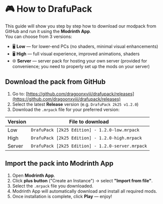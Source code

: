 # 🎮 How to **DrafuPack**

This guide will show you step by step how to download our modpack from GitHub and run it using the **Modrinth App**.  
You can choose from 3 versions:

- 🖥️ **Low** — for lower-end PCs (no shaders, minimal visual enhancements)
- 🖥️ **High** — full visual experience, improved animations, shaders
- 🌐 **Server** — server pack for hosting your own server (provided for convenience; you need to properly set up the mods on your server)

## Download the pack from GitHub

1. Go to: [https://github.com/dragoonxviii/drafupack/releases](https://github.com/dragoonxviii/drafupack/releases)
2. Select the latest **Release** version (e.g. `DrafuPack 2k25 v1.2.0`)
3. Download the `.mrpack` file for your preferred version:

| Version | File to download |
|---------|------------------|
| Low     | `DrafuPack [2k25 Edition] - 1.2.0-low.mrpack` |
| High    | `DrafuPack [2k25 Edition] - 1.2.0-high.mrpack` |
| Server  | `DrafuPack [2k25 Edition] - 1.2.0-server.mrpack` |

## Import the pack into Modrinth App

1. Open **Modrinth App**.
2. Click **plus button** ("Create an Instance") → select **"Import from file"**.
3. Select the `.mrpack` file you downloaded.
4. Modrinth App will automatically download and install all required mods.
5. Once installation is complete, click **Play** — enjoy!
